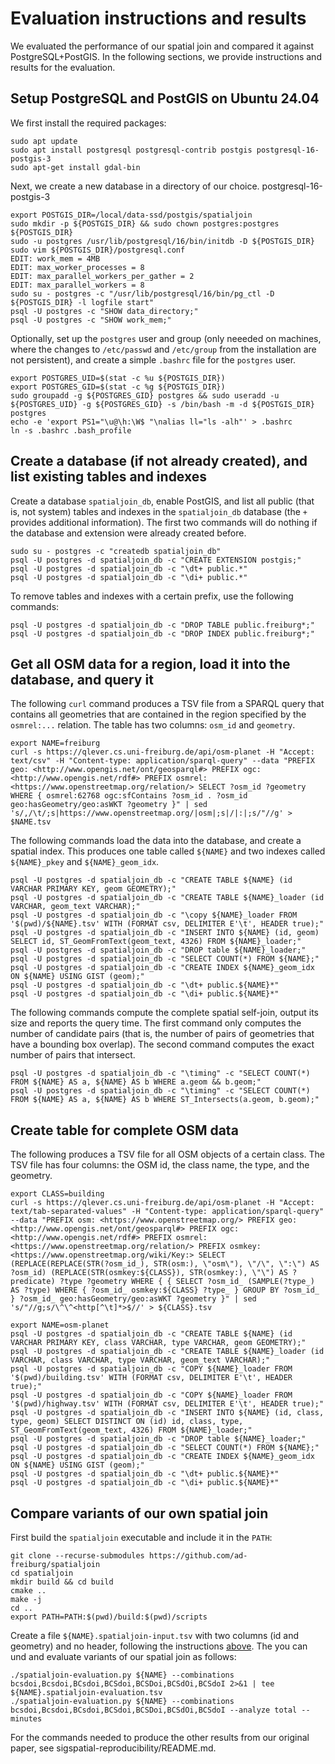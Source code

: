 # Evaluation instructions and results

We evaluated the performance of our spatial join and compared it against
PostgreSQL+PostGIS. In the following sections, we provide instructions and
results for the evaluation.

## Setup PostgreSQL and PostGIS on Ubuntu 24.04

We first install the required packages:


```
sudo apt update
sudo apt install postgresql postgresql-contrib postgis postgresql-16-postgis-3 
sudo apt-get install gdal-bin
```

Next, we create a new database in a directory of our choice.
postgresql-16-postgis-3
```
export POSTGIS_DIR=/local/data-ssd/postgis/spatialjoin
sudo mkdir -p ${POSTGIS_DIR} && sudo chown postgres:postgres ${POSTGIS_DIR}
sudo -u postgres /usr/lib/postgresql/16/bin/initdb -D ${POSTGIS_DIR}
sudo vim ${POSTGIS_DIR}/postgresql.conf
EDIT: work_mem = 4MB
EDIT: max_worker_processes = 8
EDIT: max_parallel_workers_per_gather = 2
EDIT: max_parallel_workers = 8
sudo su - postgres -c "/usr/lib/postgresql/16/bin/pg_ctl -D ${POSTGIS_DIR} -l logfile start"
psql -U postgres -c "SHOW data_directory;"
psql -U postgres -c "SHOW work_mem;"
```

Optionally, set up the `postgres` user and group (only neeeded on machines,
where the changes to `/etc/passwd` and `/etc/group` from the installation are
not persistent), and create a simple `.bashrc` file for the `postgres` user.

```
export POSTGRES_UID=$(stat -c %u ${POSTGIS_DIR})
export POSTGRES_GID=$(stat -c %g ${POSTGIS_DIR})
sudo groupadd -g ${POSTGRES_GID} postgres && sudo useradd -u ${POSTGRES_UID} -g ${POSTGRES_GID} -s /bin/bash -m -d ${POSTGIS_DIR} postgres
echo -e 'export PS1="\u@\h:\W$ "\nalias ll="ls -alh"' > .bashrc
ln -s .bashrc .bash_profile
```

## Create a database (if not already created), and list existing tables and indexes

Create a database `spatialjoin_db`, enable PostGIS, and list all public (that
is, not system) tables and indexes in the `spatialjoin_db` database (the `+`
provides additional information). The first two commands will do nothing if
the database and extension were already created before.


```
sudo su - postgres -c "createdb spatialjoin_db"
psql -U postgres -d spatialjoin_db -c "CREATE EXTENSION postgis;"
psql -U postgres -d spatialjoin_db -c "\dt+ public.*"
psql -U postgres -d spatialjoin_db -c "\di+ public.*"
```

To remove tables and indexes with a certain prefix, use the following commands:

```
psql -U postgres -d spatialjoin_db -c "DROP TABLE public.freiburg*;"
psql -U postgres -d spatialjoin_db -c "DROP INDEX public.freiburg*;"
```

## Get all OSM data for a region, load it into the database, and query it

The following `curl` command produces a TSV file from a SPARQL query that
contains all geometries that are contained in the region specified by the
`osmrel:...` relation. The table has two columns: `osm_id` and `geometry`.

```
export NAME=freiburg
curl -s https://qlever.cs.uni-freiburg.de/api/osm-planet -H "Accept: text/csv" -H "Content-type: application/sparql-query" --data "PREFIX geo: <http://www.opengis.net/ont/geosparql#> PREFIX ogc: <http://www.opengis.net/rdf#> PREFIX osmrel: <https://www.openstreetmap.org/relation/> SELECT ?osm_id ?geometry WHERE { osmrel:62768 ogc:sfContains ?osm_id . ?osm_id geo:hasGeometry/geo:asWKT ?geometry }" | sed 's/,/\t/;s|https://www.openstreetmap.org/|osm|;s|/|:|;s/"//g' > $NAME.tsv
```

The following commands load the data into the database, and create a spatial index.
This produces one table called `${NAME}` and two indexes called `${NAME}_pkey`
and `${NAME}_geom_idx`.


```
psql -U postgres -d spatialjoin_db -c "CREATE TABLE ${NAME} (id VARCHAR PRIMARY KEY, geom GEOMETRY);"
psql -U postgres -d spatialjoin_db -c "CREATE TABLE ${NAME}_loader (id VARCHAR, geom_text VARCHAR);"
psql -U postgres -d spatialjoin_db -c "\copy ${NAME}_loader FROM '$(pwd)/${NAME}.tsv' WITH (FORMAT csv, DELIMITER E'\t', HEADER true);"
psql -U postgres -d spatialjoin_db -c "INSERT INTO ${NAME} (id, geom) SELECT id, ST_GeomFromText(geom_text, 4326) FROM ${NAME}_loader;"
psql -U postgres -d spatialjoin_db -c "DROP table ${NAME}_loader;"
psql -U postgres -d spatialjoin_db -c "SELECT COUNT(*) FROM ${NAME};"
psql -U postgres -d spatialjoin_db -c "CREATE INDEX ${NAME}_geom_idx ON ${NAME} USING GIST (geom);"
psql -U postgres -d spatialjoin_db -c "\dt+ public.${NAME}*"
psql -U postgres -d spatialjoin_db -c "\di+ public.${NAME}*"
```

The following commands compute the complete spatial self-join, output its
size and reports the query time. The first command only computes the number of candidate pairs (that is,
the number of pairs of geometries that have a bounding box overlap). The second
command computes the exact number of pairs that intersect.

```
psql -U postgres -d spatialjoin_db -c "\timing" -c "SELECT COUNT(*) FROM ${NAME} AS a, ${NAME} AS b WHERE a.geom && b.geom;"
psql -U postgres -d spatialjoin_db -c "\timing" -c "SELECT COUNT(*) FROM ${NAME} AS a, ${NAME} AS b WHERE ST_Intersects(a.geom, b.geom);"
```

## Create table for complete OSM data

The following produces a TSV file for all OSM objects of a certain class. The
TSV file has four columns: the OSM id, the class name, the type, and the
geometry.

```
export CLASS=building
curl -s https://qlever.cs.uni-freiburg.de/api/osm-planet -H "Accept: text/tab-separated-values" -H "Content-type: application/sparql-query" --data "PREFIX osm: <https://www.openstreetmap.org/> PREFIX geo: <http://www.opengis.net/ont/geosparql#> PREFIX ogc: <http://www.opengis.net/rdf#> PREFIX osmrel: <https://www.openstreetmap.org/relation/> PREFIX osmkey: <https://www.openstreetmap.org/wiki/Key:> SELECT (REPLACE(REPLACE(STR(?osm_id_), STR(osm:), \"osm\"), \"/\", \":\") AS ?osm_id) (REPLACE(STR(osmkey:${CLASS}), STR(osmkey:), \"\") AS ?predicate) ?type ?geometry WHERE { { SELECT ?osm_id_ (SAMPLE(?type_) AS ?type) WHERE { ?osm_id_ osmkey:${CLASS} ?type_ } GROUP BY ?osm_id_ } ?osm_id_ geo:hasGeometry/geo:asWKT ?geometry }" | sed 's/"//g;s/\^\^<http[^\t]*>$//' > ${CLASS}.tsv
```

```
export NAME=osm-planet
psql -U postgres -d spatialjoin_db -c "CREATE TABLE ${NAME} (id VARCHAR PRIMARY KEY, class VARCHAR, type VARCHAR, geom GEOMETRY);"
psql -U postgres -d spatialjoin_db -c "CREATE TABLE ${NAME}_loader (id VARCHAR, class VARCHAR, type VARCHAR, geom_text VARCHAR);"
psql -U postgres -d spatialjoin_db -c "COPY ${NAME}_loader FROM '$(pwd)/building.tsv' WITH (FORMAT csv, DELIMITER E'\t', HEADER true);"
psql -U postgres -d spatialjoin_db -c "COPY ${NAME}_loader FROM '$(pwd)/highway.tsv' WITH (FORMAT csv, DELIMITER E'\t', HEADER true);"
psql -U postgres -d spatialjoin_db -c "INSERT INTO ${NAME} (id, class, type, geom) SELECT DISTINCT ON (id) id, class, type, ST_GeomFromText(geom_text, 4326) FROM ${NAME}_loader;"
psql -U postgres -d spatialjoin_db -c "DROP table ${NAME}_loader;"
psql -U postgres -d spatialjoin_db -c "SELECT COUNT(*) FROM ${NAME};"
psql -U postgres -d spatialjoin_db -c "CREATE INDEX ${NAME}_geom_idx ON ${NAME} USING GIST (geom);"
psql -U postgres -d spatialjoin_db -c "\dt+ public.${NAME}*"
psql -U postgres -d spatialjoin_db -c "\di+ public.${NAME}*"
```

## Compare variants of our own spatial join

First build the `spatialjoin` executable and include it in the `PATH`:

```
git clone --recurse-submodules https://github.com/ad-freiburg/spatialjoin
cd spatialjoin
mkdir build && cd build
cmake ..
make -j
cd ..
export PATH=PATH:$(pwd)/build:$(pwd)/scripts

```

Create a file `${NAME}.spatialjoin-input.tsv` with two columns (id and
geometry) and no header, following the instructions [above](#get-all-osm-data-for-a-region-load-it-into-the-database-and-query-it). The you can
und and evaluate variants of our spatial join as follows:

```
./spatialjoin-evaluation.py ${NAME} --combinations bcsdoi,Bcsdoi,BCsdoi,BCSdoi,BCSDoi,BCSdOi,BCSdoI 2>&1 | tee ${NAME}.spatialjoin-evaluation.tsv
./spatialjoin-evaluation.py ${NAME} --combinations bcsdoi,Bcsdoi,BCsdoi,BCSdoi,BCSDoi,BCSdOi,BCSdoI --analyze total --minutes
```

For the commands needed to produce the other results from our original paper,
see sigspatial-reproducibility/README.md.
